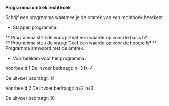 **Programma omtrek rechthoek**

Schrijf een programma waarmee je de omtrek van een rechthoek berekent. 

* Stappen programma:

** Programma stelt de vraag: Geef een waarde op voor de basis b?  
** Programma stelt de vraag: Geef een waarde op voor de hoogte h? 
** Programma antwoord met de omtrek.

* Voorbeelden voor het programma:

Voorbeeld 1 De invoer bedraagt: b=3 h=4

De uitvoer bedraagt: 14 

Voorbeeld 2 De invoer bedraagt: b=2 h=3

De uitvoer bedraagt: 10

